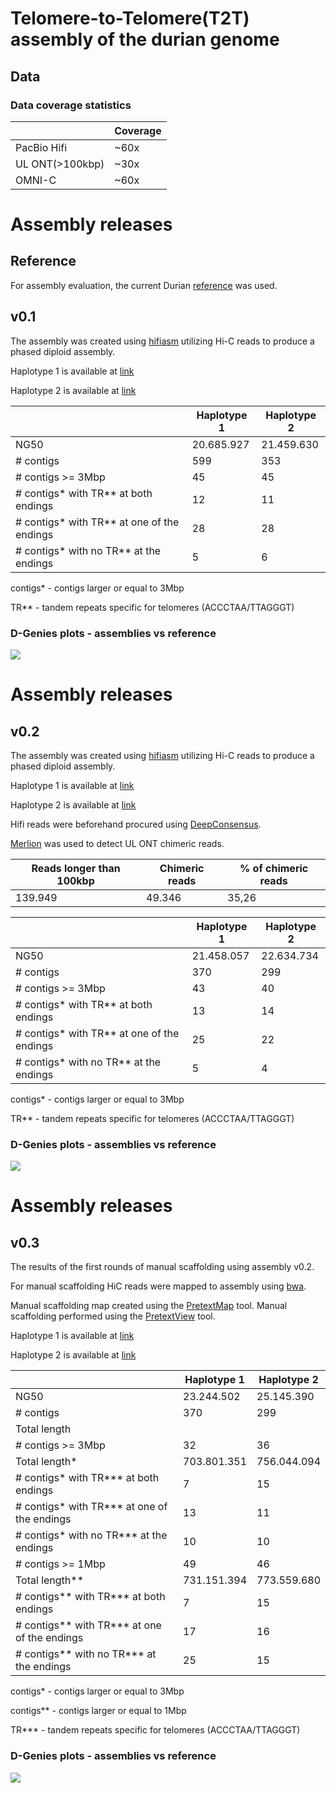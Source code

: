 # Telomere-to-Telomere(T2T) assembly of the durian genome


## Data


### Data coverage statistics
||Coverage|
|-|-|
|PacBio Hifi|~60x|
|UL ONT(>100kbp)|~30x|
|OMNI-C|~60x|

 
 
# Assembly  releases 
## Reference
For assembly evaluation, the current Durian [reference](https://www.nature.com/articles/ng.3972) was used.


## v0.1

The assembly was created using [hifiasm](https://github.com/chhylp123/hifiasm) utilizing Hi-C reads to produce a phased diploid assembly.

Haplotype 1 is available at [link](https://durianreferencelbcb.s3.eu-central-1.amazonaws.com/durian.hifiasm.hic.ulont100.asm.hic.hap1.p_ctg.fa)

Haplotype 2 is available at [link](https://durianreferencelbcb.s3.eu-central-1.amazonaws.com/durian.hifiasm.hic.ulont100.asm.hic.hap2.p_ctg.fa)
 
 
| | Haplotype 1 | Haplotype 2 |
|--------|---------|--------|
| NG50 | 20.685.927 | 21.459.630 |
| # contigs | 599 | 353 |
| # contigs >= 3Mbp | 45 | 45 |
| # contigs* with TR** at both endings | 12 | 11 |
| # contigs* with TR** at one of the endings | 28 | 28 |
| # contigs* with no TR** at the endings | 5 | 6 |

contigs* - contigs larger or equal to 3Mbp

TR** - tandem repeats specific for telomeres (ACCCTAA/TTAGGGT)

### D-Genies plots - assemblies vs reference
![](https://github.com/lbcb-sci/T2T-assemblies/blob/main/data/v0.1-assembly-to-reference.png)

# Assembly  releases 
## v0.2

The assembly was created using [hifiasm](https://github.com/chhylp123/hifiasm) utilizing Hi-C reads to produce a phased diploid assembly.

Haplotype 1 is available at [link](https://durianreferencelbcb.s3.eu-central-1.amazonaws.com/hifiasm_err_corr_100k_nochim.asm.hic.hap1.p_ctg.fa)

Haplotype 2 is available at [link](https://durianreferencelbcb.s3.eu-central-1.amazonaws.com/hifiasm_err_corr_100k_nochim.asm.hic.hap2.p_ctg.fa)

Hifi reads were beforehand procured using [DeepConsensus](https://github.com/google/deepconsensus).

[Merlion](https://github.com/lbcb-sci/merlion) was used to detect UL ONT chimeric reads.


|Reads longer than 100kbp| Chimeric reads | % of chimeric reads |
|------------------------|----------------|---------------------|
|139.949|49.346|35,26|
 
 
| | Haplotype 1 | Haplotype 2 |
|--------|---------|--------|     
| NG50 | 21.458.057 | 22.634.734 |
| # contigs | 370 | 299 |
| # contigs >= 3Mbp | 43 | 40 |
| # contigs* with TR** at both endings | 13 | 14 |
| # contigs* with TR** at one of the endings | 25 | 22 |
| # contigs* with no TR** at the endings | 5 | 4 |

contigs* - contigs larger or equal to 3Mbp

TR** - tandem repeats specific for telomeres (ACCCTAA/TTAGGGT)


### D-Genies plots - assemblies vs reference
![](https://github.com/lbcb-sci/T2T-assemblies/blob/main/data/v0.2-assembly-to-reference.png)

# Assembly  releases 
## v0.3

The results of the first rounds of manual scaffolding using assembly v0.2. 

For manual scaffolding HiC reads were mapped to assembly using [bwa](https://github.com/lh3/bwa). 

Manual scaffolding map created using the [PretextMap](https://github.com/wtsi-hpag/PretextMap) tool. Manual scaffolding performed using the [PretextView](https://github.com/wtsi-hpag/PretextView) tool.

Haplotype 1 is available at [link](https://durianreferencelbcb.s3.eu-central-1.amazonaws.com/hap1.scaffolds.fasta)

Haplotype 2 is available at [link](https://durianreferencelbcb.s3.eu-central-1.amazonaws.com/hap2.scaffolds.fasta)
 
 
| | Haplotype 1 | Haplotype 2 |
|--------|---------|--------|     
| NG50 | 23.244.502 | 25.145.390 |
| # contigs | 370 | 299 |
| Total length | | |
| # contigs >= 3Mbp | 32 | 36 |
| Total length* | 703.801.351 | 756.044.094 |
| # contigs* with TR*** at both endings | 7 | 15 |
| # contigs* with TR*** at one of the endings | 13 | 11 |
| # contigs* with no TR*** at the endings | 10 | 10 |
| # contigs >= 1Mbp | 49 | 46 |
| Total length** | 731.151.394  | 773.559.680 |
| # contigs** with TR*** at both endings | 7 | 15 |
| # contigs** with TR*** at one of the endings | 17 | 16 |
| # contigs** with no TR*** at the endings | 25 | 15 |

contigs* - contigs larger or equal to 3Mbp

contigs** - contigs larger or equal to 1Mbp

TR*** - tandem repeats specific for telomeres (ACCCTAA/TTAGGGT)


### D-Genies plots - assemblies vs reference

![](https://github.com/lbcb-sci/T2T-assemblies/blob/main/data/v0.3-durian-assembly-to_reference.png)
